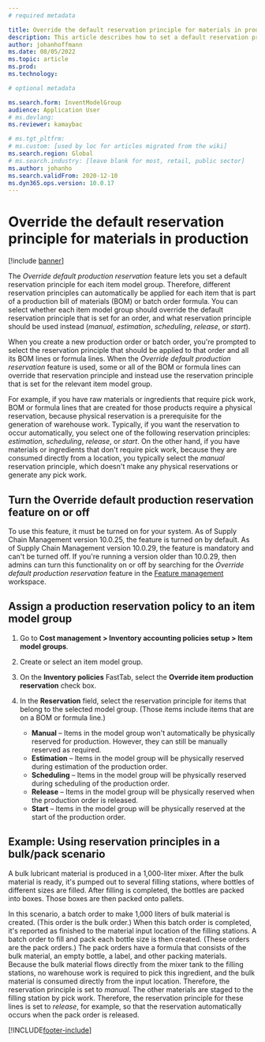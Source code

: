 ```yaml
---
# required metadata

title: Override the default reservation principle for materials in production
description: This article describes how to set a default reservation principle for each item model group, so that different reservation principles can automatically be applied for each item that is part of a production bill of materials (BOM) or batch order formula.
author: johanhoffmann
ms.date: 08/05/2022
ms.topic: article
ms.prod: 
ms.technology: 

# optional metadata

ms.search.form: InventModelGroup
audience: Application User
# ms.devlang: 
ms.reviewer: kamaybac

# ms.tgt_pltfrm: 
# ms.custom: [used by loc for articles migrated from the wiki]
ms.search.region: Global
# ms.search.industry: [leave blank for most, retail, public sector]
ms.author: johanho
ms.search.validFrom: 2020-12-10
ms.dyn365.ops.version: 10.0.17
---
```


# Override the default reservation principle for materials in production

[!include [banner](../includes/banner.md)]

The *Override default production reservation* feature lets you set a default reservation principle for each item model group. Therefore, different reservation principles can automatically be applied for each item that is part of a production bill of materials (BOM) or batch order formula. You can select whether each item model group should override the default reservation principle that is set for an order, and what reservation principle should be used instead (*manual*, *estimation*, *scheduling*, *release*, or *start*).

When you create a new production order or batch order, you're prompted to select the reservation principle that should be applied to that order and all its BOM lines or formula lines. When the *Override default production reservation* feature is used, some or all of the BOM or formula lines can override that reservation principle and instead use the reservation principle that is set for the relevant item model group.

For example, if you have raw materials or ingredients that require pick work, BOM or formula lines that are created for those products require a physical reservation, because physical reservation is a prerequisite for the generation of warehouse work. Typically, if you want the reservation to occur automatically, you select one of the following reservation principles: *estimation*, *scheduling*, *release*, or *start*. On the other hand, if you have materials or ingredients that don't require pick work, because they are consumed directly from a location, you typically select the *manual* reservation principle, which doesn't make any physical reservations or generate any pick work.

## Turn the Override default production reservation feature on or off

To use this feature, it must be turned on for your system. As of Supply Chain Management version 10.0.25, the feature is turned on by default. As of Supply Chain Management version 10.0.29, the feature is mandatory and can't be turned off. If you're running a version older than 10.0.29, then admins can turn this functionality on or off by searching for the *Override default production reservation* feature in the [Feature management](../../fin-ops-core/fin-ops/get-started/feature-management/feature-management-overview.md) workspace.

## Assign a production reservation policy to an item model group

1. Go to **Cost management \> Inventory accounting policies setup \> Item model groups**.
1. Create or select an item model group.
1. On the **Inventory policies** FastTab, select the **Override item production reservation** check box.
1. In the **Reservation** field, select the reservation principle for items that belong to the selected model group. (Those items include items that are on a BOM or formula line.)

    - **Manual** – Items in the model group won't automatically be physically reserved for production. However, they can still be manually reserved as required.
    - **Estimation** – Items in the model group will be physically reserved during estimation of the production order.
    - **Scheduling** – Items in the model group will be physically reserved during scheduling of the production order.
    - **Release** – Items in the model group will be physically reserved when the production order is released.
    - **Start** – Items in the model group will be physically reserved at the start of the production order.

## Example: Using reservation principles in a bulk/pack scenario

A bulk lubricant material is produced in a 1,000-liter mixer. After the bulk material is ready, it's pumped out to several filling stations, where bottles of different sizes are filled. After filling is completed, the bottles are packed into boxes. Those boxes are then packed onto pallets.

In this scenario, a batch order to make 1,000 liters of bulk material is created. (This order is the bulk order.) When this batch order is completed, it's reported as finished to the material input location of the filling stations. A batch order to fill and pack each bottle size is then created. (These orders are the pack orders.) The pack orders have a formula that consists of the bulk material, an empty bottle, a label, and other packing materials. Because the bulk material flows directly from the mixer tank to the filling stations, no warehouse work is required to pick this ingredient, and the bulk material is consumed directly from the input location. Therefore, the reservation principle is set to *manual*. The other materials are staged to the filling station by pick work. Therefore, the reservation principle for these lines is set to *release*, for example, so that the reservation automatically occurs when the pack order is released.


[!INCLUDE[footer-include](../../includes/footer-banner.md)]